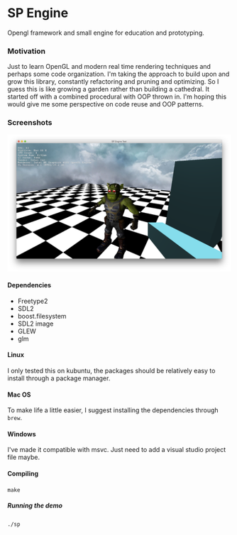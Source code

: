 # SP Engine

Opengl framework and small engine for education and prototyping.

### Motivation

Just to learn OpenGL and modern real time rendering techniques and perhaps some code organization. I'm taking the approach to build upon and grow this library, constantly refactoring and pruning and optimizing. So I guess this is like growing a garden rather than building a cathedral. It started off with a combined procedural with OOP thrown in. I'm hoping this would give me some perspective on code reuse and OOP patterns.

### Screenshots

![Ogre Scene](/screenshots/simple_with_ogre.png?raw=true "Simple scene with gouroud shading, IQM model loading, animation and cube map")

#### Dependencies

- Freetype2
- SDL2
- boost.filesystem
- SDL2 image
- GLEW
- glm

#### Linux
I only tested this on kubuntu, the packages should be relatively easy to install through a package manager.

#### Mac OS
To make life a little easier, I suggest installing the dependencies through `brew`.

#### Windows
I've made it compatible with msvc. Just need to add a visual studio project file maybe.

#### Compiling
`make`

##### Running the demo
`./sp`
